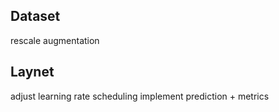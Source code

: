 ## Dataset

rescale augmentation


## Laynet

adjust learning rate scheduling
implement prediction + metrics
